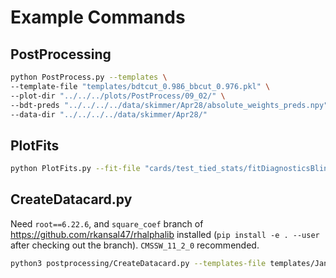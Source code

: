 # Example Commands

## PostProcessing

```bash
python PostProcess.py --templates \
--template-file "templates/bdtcut_0.986_bbcut_0.976.pkl" \
--plot-dir "../../../plots/PostProcess/09_02/" \
--bdt-preds "../../../../data/skimmer/Apr28/absolute_weights_preds.npy" \
--data-dir "../../../../data/skimmer/Apr28/" 
```

## PlotFits

```bash
python PlotFits.py --fit-file "cards/test_tied_stats/fitDiagnosticsBlindedBkgOnly.root" --plots-dir "../../../plots/PostFit/09_02/"
```

## CreateDatacard.py

Need `root==6.22.6`, and `square_coef` branch of https://github.com/rkansal47/rhalphalib installed (`pip install -e . --user` after checking out the branch). `CMSSW_11_2_0` recommended.

```bash
python3 postprocessing/CreateDatacard.py --templates-file templates/Jan31/templates.pkl --model-name Jan31
```
